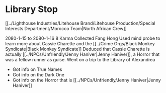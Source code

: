 # Library Stop
[[../Lighthouse Industries/Litehouse Brand/Litehouse Production/Special Interests Department/Morocco Team|North African Crew]]

2080-1-15 to 2080-1-16
8 Karma
Collected Fang Hong
Used mind probe to learn more about Cassie Charette and the [[../Crime Orgs/Black Monkey Syndicate|Black Monkey Syndicate]]
Deduced that Cassie Charette is actually [[../NPCs/Unfriendly/Jenny Haniver|Jenny Haniver]], a Horror that was a fellow runner as guise.
Went on a trip to the Library of Alexandrea
- Got info on True Names
- Got info on the Dark One
- Got info on the Horror that is [[../NPCs/Unfriendly/Jenny Haniver|Jenny Haniver]]